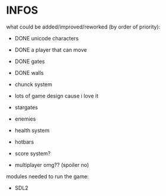 # INFOS

what could be added/improved/reworked (by order of priority):

- DONE unicode characters
- DONE a player that can move
- DONE gates
- DONE walls

- chunck system
- lots of game design cause i love it
- stargates
- enemies
- health system
- hotbars
- score system?
- multiplayer omg?? (spoiler no)

modules needed to run the game:

- SDL2
